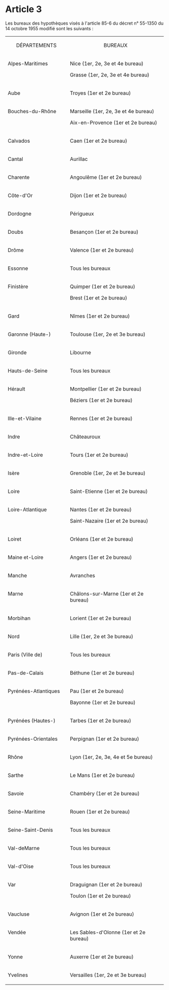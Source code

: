 # Article 3

Les bureaux des hypothèques visés à l'article 85-6 du décret n° 55-1350 du 14 octobre 1955 modifié sont les suivants :

<table>
<tbody>
<tr>
<td width="227">
<p align="center">DÉPARTEMENTS</p>
</td>
<td width="454">
<p align="center">BUREAUX</p>
</td>
</tr>
<tr>
<td valign="top" width="227">
<p>Alpes-Maritimes</p>
</td>
<td valign="top" width="454">
<p>Nice (1er, 2e, 3e et 4e bureau)</p>
<p>Grasse (1er, 2e, 3e et 4e bureau)</p>
</td>
</tr>
<tr>
<td valign="top" width="227">
<p>Aube</p>
</td>
<td valign="top" width="454">
<p>Troyes (1er et 2e bureau)</p>
</td>
</tr>
<tr>
<td valign="top" width="227">
<p>Bouches-du-Rhône</p>
</td>
<td valign="top" width="454">
<p>Marseille (1er, 2e, 3e et 4e bureau)</p>
<p>Aix-en-Provence (1er et 2e bureau)</p>
</td>
</tr>
<tr>
<td valign="top" width="227">
<p>Calvados</p>
</td>
<td valign="top" width="454">
<p>Caen (1er et 2e bureau)</p>
</td>
</tr>
<tr>
<td valign="top" width="227">
<p>Cantal</p>
</td>
<td valign="top" width="454">
<p>Aurillac</p>
</td>
</tr>
<tr>
<td valign="top" width="227">
<p>Charente</p>
</td>
<td valign="top" width="454">
<p>Angoulême (1er et 2e bureau)</p>
</td>
</tr>
<tr>
<td valign="top" width="227">
<p>Côte-d'Or</p>
</td>
<td valign="top" width="454">
<p>Dijon (1er et 2e bureau)</p>
</td>
</tr>
<tr>
<td valign="top" width="227">
<p>Dordogne</p>
</td>
<td valign="top" width="454">
<p>Périgueux</p>
</td>
</tr>
<tr>
<td valign="top" width="227">
<p>Doubs</p>
</td>
<td valign="top" width="454">
<p>Besançon (1er et 2e bureau)</p>
</td>
</tr>
<tr>
<td valign="top" width="227">
<p>Drôme</p>
</td>
<td valign="top" width="454">
<p>Valence (1er et 2e bureau)</p>
</td>
</tr>
<tr>
<td valign="top" width="227">
<p>Essonne</p>
</td>
<td valign="top" width="454">
<p>Tous les bureaux</p>
</td>
</tr>
<tr>
<td valign="top" width="227">
<p>Finistère</p>
</td>
<td valign="top" width="454">
<p>Quimper (1er et 2e bureau)</p>
<p>Brest (1er et 2e bureau)</p>
</td>
</tr>
<tr>
<td valign="top" width="227">
<p>Gard</p>
</td>
<td valign="top" width="454">
<p>Nîmes (1er et 2e bureau)</p>
</td>
</tr>
<tr>
<td valign="top" width="227">
<p>Garonne (Haute-)</p>
</td>
<td valign="top" width="454">
<p>Toulouse (1er, 2e et 3e bureau)</p>
</td>
</tr>
<tr>
<td valign="top" width="227">
<p>Gironde</p>
</td>
<td valign="top" width="454">
<p>Libourne</p>
</td>
</tr>
<tr>
<td valign="top" width="227">
<p>Hauts-de-Seine</p>
</td>
<td valign="top" width="454">
<p>Tous les bureaux</p>
</td>
</tr>
<tr>
<td valign="top" width="227">
<p>Hérault</p>
</td>
<td valign="top" width="454">
<p>Montpellier (1er et 2e bureau)</p>
<p>Béziers (1er et 2e bureau)</p>
</td>
</tr>
<tr>
<td valign="top" width="227">
<p>Ille-et-Vilaine</p>
</td>
<td valign="top" width="454">
<p>Rennes (1er et 2e bureau)</p>
</td>
</tr>
<tr>
<td valign="top" width="227">
<p>Indre</p>
</td>
<td valign="top" width="454">
<p>Châteauroux</p>
</td>
</tr>
<tr>
<td valign="top" width="227">
<p>Indre-et-Loire</p>
</td>
<td valign="top" width="454">
<p>Tours (1er et 2e bureau)</p>
</td>
</tr>
<tr>
<td valign="top" width="227">
<p>Isère</p>
</td>
<td valign="top" width="454">
<p>Grenoble (1er, 2e et 3e bureau)</p>
</td>
</tr>
<tr>
<td valign="top" width="227">
<p>Loire</p>
</td>
<td valign="top" width="454">
<p>Saint-Etienne (1er et 2e bureau)</p>
</td>
</tr>
<tr>
<td valign="top" width="227">
<p>Loire-Atlantique</p>
</td>
<td valign="top" width="454">
<p>Nantes (1er et 2e bureau)</p>
<p>Saint-Nazaire (1er et 2e bureau)</p>
</td>
</tr>
<tr>
<td valign="top" width="227">
<p>Loiret</p>
</td>
<td valign="top" width="454">
<p>Orléans (1er et 2e bureau)</p>
</td>
</tr>
<tr>
<td valign="top" width="227">
<p>Maine et-Loire</p>
</td>
<td valign="top" width="454">
<p>Angers (1er et 2e bureau)</p>
</td>
</tr>
<tr>
<td valign="top" width="227">
<p>Manche</p>
</td>
<td valign="top" width="454">
<p>Avranches</p>
</td>
</tr>
<tr>
<td valign="top" width="227">
<p>Marne</p>
</td>
<td valign="top" width="454">
<p>Châlons-sur-Marne (1er et 2e bureau)</p>
</td>
</tr>
<tr>
<td valign="top" width="227">
<p>Morbihan</p>
</td>
<td valign="top" width="454">
<p>Lorient (1er et 2e bureau)</p>
</td>
</tr>
<tr>
<td valign="top" width="227">
<p>Nord</p>
</td>
<td valign="top" width="454">
<p>Lille (1er, 2e et 3e bureau)</p>
</td>
</tr>
<tr>
<td valign="top" width="227">
<p>Paris (Ville de)</p>
</td>
<td valign="top" width="454">
<p>Tous les bureaux</p>
</td>
</tr>
<tr>
<td valign="top" width="227">
<p>Pas-de-Calais</p>
</td>
<td valign="top" width="454">
<p>Béthune (1er et 2e bureau)</p>
</td>
</tr>
<tr>
<td valign="top" width="227">
<p>Pyrénées-Atlantiques</p>
</td>
<td valign="top" width="454">
<p>Pau (1er et 2e bureau)</p>
<p>Bayonne (1er et 2e bureau)</p>
</td>
</tr>
<tr>
<td valign="top" width="227">
<p>Pyrénées (Hautes-)</p>
</td>
<td valign="top" width="454">
<p>Tarbes (1er et 2e bureau)</p>
</td>
</tr>
<tr>
<td valign="top" width="227">
<p>Pyrénées-Orientales</p>
</td>
<td valign="top" width="454">
<p>Perpignan (1er et 2e bureau)</p>
</td>
</tr>
<tr>
<td valign="top" width="227">
<p>Rhône</p>
</td>
<td valign="top" width="454">
<p>Lyon (1er, 2e, 3e, 4e et 5e bureau)</p>
</td>
</tr>
<tr>
<td valign="top" width="227">
<p>Sarthe</p>
</td>
<td valign="top" width="454">
<p>Le Mans (1er et 2e bureau)</p>
</td>
</tr>
<tr>
<td valign="top" width="227">
<p>Savoie</p>
</td>
<td valign="top" width="454">
<p>Chambéry (1er et 2e bureau)</p>
</td>
</tr>
<tr>
<td valign="top" width="227">
<p>Seine-Maritime</p>
</td>
<td valign="top" width="454">
<p>Rouen (1er et 2e bureau)</p>
</td>
</tr>
<tr>
<td valign="top" width="227">
<p>Seine-Saint-Denis</p>
</td>
<td valign="top" width="454">
<p>Tous les bureaux</p>
</td>
</tr>
<tr>
<td valign="top" width="227">
<p>Val-deMarne</p>
</td>
<td valign="top" width="454">
<p>Tous les bureaux</p>
</td>
</tr>
<tr>
<td valign="top" width="227">
<p>Val-d'Oise</p>
</td>
<td valign="top" width="454">
<p>Tous les bureaux</p>
</td>
</tr>
<tr>
<td valign="top" width="227">
<p>Var</p>
</td>
<td valign="top" width="454">
<p>Draguignan (1er et 2e bureau)</p>
<p>Toulon (1er et 2e bureau)</p>
</td>
</tr>
<tr>
<td valign="top" width="227">
<p>Vaucluse</p>
</td>
<td valign="top" width="454">
<p>Avignon (1er et 2e bureau)</p>
</td>
</tr>
<tr>
<td valign="top" width="227">
<p>Vendée</p>
</td>
<td valign="top" width="454">
<p>Les Sables-d'Olonne (1er et 2e bureau)</p>
</td>
</tr>
<tr>
<td valign="top" width="227">
<p>Yonne</p>
</td>
<td valign="top" width="454">
<p>Auxerre (1er et 2e bureau)</p>
</td>
</tr>
<tr>
<td valign="top" width="227">
<p>Yvelines</p>
</td>
<td valign="top" width="454">
<p>Versailles (1er, 2e et 3e bureau)</p>
</td>
</tr>
</tbody>
</table>
